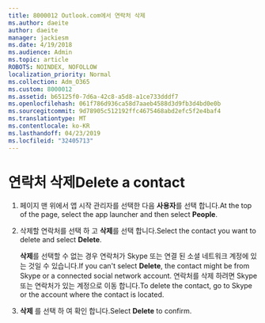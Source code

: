```yaml
---
title: 8000012 Outlook.com에서 연락처 삭제
ms.author: daeite
author: daeite
manager: jackiesm
ms.date: 4/19/2018
ms.audience: Admin
ms.topic: article
ROBOTS: NOINDEX, NOFOLLOW
localization_priority: Normal
ms.collection: Adm_O365
ms.custom: 8000012
ms.assetid: b65125f0-7d6a-42c8-a5d8-a1ce733dddf7
ms.openlocfilehash: 061f786d936ca58d7aaeb4588d3d9fb3d4bd0e0b
ms.sourcegitcommit: 9d78905c512192ffc4675468abd2efc5f2e4baf4
ms.translationtype: MT
ms.contentlocale: ko-KR
ms.lasthandoff: 04/23/2019
ms.locfileid: "32405713"
---
```

# <a name="delete-a-contact"></a><span data-ttu-id="1b4a3-102">연락처 삭제</span><span class="sxs-lookup"><span data-stu-id="1b4a3-102">Delete a contact</span></span>

1. <span data-ttu-id="1b4a3-103">페이지 맨 위에서 앱 시작 관리자를 선택한 다음 **사용자**를 선택 합니다.</span><span class="sxs-lookup"><span data-stu-id="1b4a3-103">At the top of the page, select the app launcher  and then select **People**.</span></span> 
    
2. <span data-ttu-id="1b4a3-104">삭제할 연락처를 선택 하 고 **삭제**를 선택 합니다.</span><span class="sxs-lookup"><span data-stu-id="1b4a3-104">Select the contact you want to delete and select **Delete**.</span></span>
    
    <span data-ttu-id="1b4a3-105">**삭제**를 선택할 수 없는 경우 연락처가 Skype 또는 연결 된 소셜 네트워크 계정에 있는 것일 수 있습니다.</span><span class="sxs-lookup"><span data-stu-id="1b4a3-105">If you can't select **Delete**, the contact might be from Skype or a connected social network account.</span></span> <span data-ttu-id="1b4a3-106">연락처를 삭제 하려면 Skype 또는 연락처가 있는 계정으로 이동 합니다.</span><span class="sxs-lookup"><span data-stu-id="1b4a3-106">To delete the contact, go to Skype or the account where the contact is located.</span></span>
    
3. <span data-ttu-id="1b4a3-107">**삭제** 를 선택 하 여 확인 합니다.</span><span class="sxs-lookup"><span data-stu-id="1b4a3-107">Select **Delete** to confirm.</span></span> 
    

